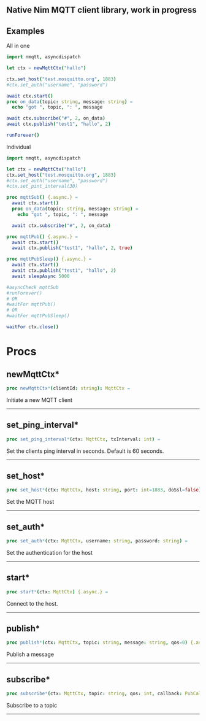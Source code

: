 ## Native Nim MQTT client library, work in progress

## Examples

All in one
```nim
import nmqtt, asyncdispatch

let ctx = newMqttCtx("hallo")

ctx.set_host("test.mosquitto.org", 1883)
#ctx.set_auth("username", "password")

await ctx.start()
proc on_data(topic: string, message: string) =
  echo "got ", topic, ": ", message

await ctx.subscribe("#", 2, on_data)
await ctx.publish("test1", "hallo", 2)

runForever()
```

Individual
```nim
import nmqtt, asyncdispatch

let ctx = newMqttCtx("hallo")
ctx.set_host("test.mosquitto.org", 1883)
#ctx.set_auth("username", "password")
#ctx.set_pint_interval(30)

proc mqttSub() {.async.} =
  await ctx.start()
  proc on_data(topic: string, message: string) =
    echo "got ", topic, ": ", message

  await ctx.subscribe("#", 2, on_data)

proc mqttPub() {.async.} =
  await ctx.start()
  await ctx.publish("test1", "hallo", 2, true)

proc mqttPubSleep() {.async.} =
  await ctx.start()
  await ctx.publish("test1", "hallo", 2)
  await sleepAsync 5000

#asyncCheck mqttSub
#runForever()
# OR
#waitFor mqttPub()
# OR
#waitFor mqttPubSleep()

waitFor ctx.close()
```


# Procs

## newMqttCtx*

```nim
proc newMqttCtx*(clientId: string): MqttCtx =
```

Initiate a new MQTT client


____

## set_ping_interval*

```nim
proc set_ping_interval*(ctx: MqttCtx, txInterval: int) =
```

Set the clients ping interval in seconds. Default is 60 seconds.


____

## set_host*

```nim
proc set_host*(ctx: MqttCtx, host: string, port: int=1883, doSsl=false) =
```

Set the MQTT host


____

## set_auth*

```nim
proc set_auth*(ctx: MqttCtx, username: string, password: string) =
```

Set the authentication for the host


____

## start*

```nim
proc start*(ctx: MqttCtx) {.async.} =
```

Connect to the host.


____

## publish*

```nim
proc publish*(ctx: MqttCtx, topic: string, message: string, qos=0) {.async.} =
```

Publish a message


____

## subscribe*

```nim
proc subscribe*(ctx: MqttCtx, topic: string, qos: int, callback: PubCallback) {.async.} =
```

Subscribe to a topic


____


